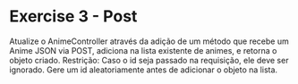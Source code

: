 # Exercise 3 - Post
Atualize o AnimeController através da adição de um método que recebe um Anime JSON via
POST, adiciona na lista existente de animes, e retorna o objeto criado.
Restrição: Caso o id seja passado na requisição, ele deve ser ignorado. Gere um id aleatoriamente antes de adicionar o objeto na lista.